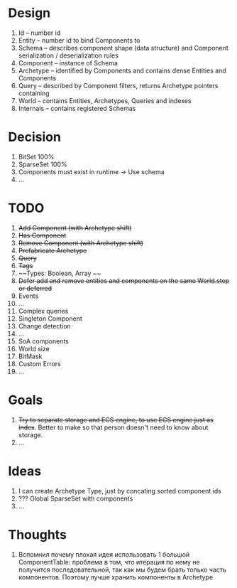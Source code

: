 # Design

1. Id – number id
1. Entity – number id to bind Components to
1. Schema – describes component shape (data structure) and Component serialization / deserialization rules
1. Component – instance of Schema
1. Archetype – identified by Components and contains dense Entities and Components
1. Query – described by Component filters, returns Archetype pointers containing
1. World – contains Entities, Archetypes, Queries and indexes
1. Internals – contains registered Schemas

# Decision

1. BitSet 100%
1. SparseSet 100%
1. Components must exist in runtime -> Use schema
1. ...

# TODO

1. ~~Add Component (with Archetype shift)~~
1. ~~Has Component~~
1. ~~Remove Component (with Archetype shift)~~
1. ~~Prefabricate Archetype~~
1. ~~Query~~
1. ~~Tags~~
1. ~~Types: Boolean, Array ~~
1. ~~Defer add and remove entities and components on the same World.step or deferred~~
1. Events
1. ...
1. Complex queries
1. Singleton Component
1. Change detection
1. ...
1. SoA components
1. World size
1. BitMask
1. Custom Errors
1. ...

# Goals

1. ~~Try to separate storage and ECS engine, to use ECS engine just as index~~.
   Better to make so that person doesn't need to know about storage.
1. ...

# Ideas

1. I can create Archetype Type, just by concating sorted component ids
1. ??? Global SparseSet with components
1. ...

# Thoughts

1. Вспомнил почему плохая идея использовать 1 большой ComponentTable:
   проблема в том, что итерация по нему не получится последовательной, так как
   мы будем брать только часть компонентов. Поэтому лучше хранить компоненты в Archetype
